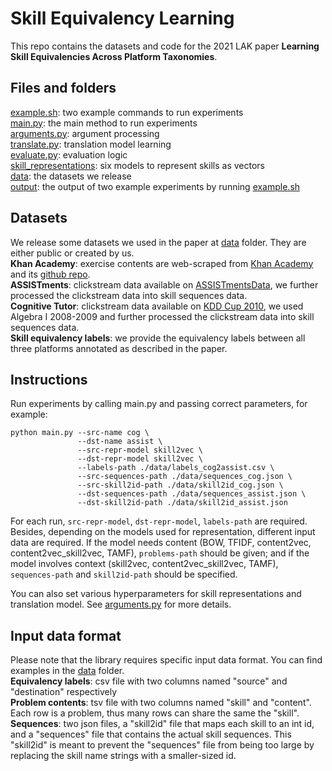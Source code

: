 # Skill Equivalency Learning

This repo contains the datasets and code for the 2021 LAK paper **Learning Skill Equivalencies Across Platform Taxonomies**.


## Files and folders

[example.sh](https://github.com/CAHLR/skill-equivalency/blob/main/example.sh): two example commands to run experiments  
[main.py](https://github.com/CAHLR/skill-equivalency/blob/main/main.py): the main method to run experiments  
[arguments.py](https://github.com/CAHLR/skill-equivalency/blob/main/arguments.py): argument processing  
[translate.py](https://github.com/CAHLR/skill-equivalency/blob/main/translate.py): translation model learning  
[evaluate.py](https://github.com/CAHLR/skill-equivalency/blob/main/evaluate.py): evaluation logic  
[skill_representations](https://github.com/CAHLR/skill-equivalency/tree/main/skill_representations): six models to represent skills as vectors  
[data](https://github.com/CAHLR/skill-equivalency/tree/main/data): the datasets we release  
[output](https://github.com/CAHLR/skill-equivalency/tree/main/output): the output of two example experiments by running [example.sh](https://github.com/CAHLR/skill-equivalency/blob/main/example.sh)


## Datasets

We release some datasets we used in the paper at [data](https://github.com/CAHLR/skill-equivalency/tree/main/data) folder. They are either public or created by us.  
**Khan Academy**: exercise contents are web-scraped from [Khan Academy](https://www.khanacademy.org/) and its [github repo](https://github.com/Khan/khan-exercises).  
**ASSISTments**: clickstream data available on [ASSISTmentsData](https://sites.google.com/site/assistmentsdata/home/2012-13-school-data-with-affect), we further processed the clickstream data into skill sequences data.  
**Cognitive Tutor**: clickstream data available on [KDD Cup 2010](https://pslcdatashop.web.cmu.edu/KDDCup/downloads.jsp), we used Algebra I 2008-2009 and further processed the clickstream data into skill sequences data.  
**Skill equivalency labels**: we provide the equivalency labels between all three platforms annotated as described in the paper.


## Instructions

Run experiments by calling main.py and passing correct parameters, for example:
```
python main.py --src-name cog \
               --dst-name assist \
               --src-repr-model skill2vec \
               --dst-repr-model skill2vec \
               --labels-path ./data/labels_cog2assist.csv \
               --src-sequences-path ./data/sequences_cog.json \
               --src-skill2id-path ./data/skill2id_cog.json \
               --dst-sequences-path ./data/sequences_assist.json \
               --dst-skill2id-path ./data/skill2id_assist.json
```
For each run, `src-repr-model`, `dst-repr-model`, `labels-path` are required. Besides, depending on the models used for representation, different input data are required. If the model needs content (BOW, TFIDF, content2vec, content2vec_skill2vec, TAMF), `problems-path` should be given; and if the model involves context (skill2vec, content2vec_skill2vec, TAMF), `sequences-path` and `skill2id-path` should be specified.

You can also set various hyperparameters for skill representations and translation model. See [arguments.py](https://github.com/CAHLR/skill-equivalency/blob/main/arguments.py) for more details.


## Input data format

Please note that the library requires specific input data format. You can find examples in the [data](https://github.com/CAHLR/skill-equivalency/tree/main/data) folder.  
**Equivalency labels**: csv file with two columns named "source" and "destination" respectively  
**Problem contents**: tsv file with two columns named "skill" and "content". Each row is a problem, thus many rows can share the same the "skill".  
**Sequences**: two json files, a "skill2id" file that maps each skill to an int id, and a "sequences" file that contains the actual skill sequences. This "skill2id" is meant to prevent the "sequences" file from being too large by replacing the skill name strings with a smaller-sized id.  
